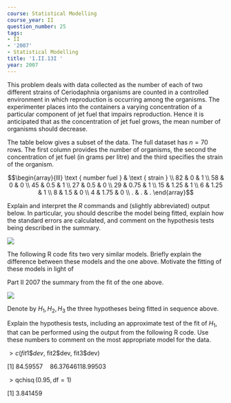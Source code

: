 ```yaml
---
course: Statistical Modelling
course_year: II
question_number: 25
tags:
- II
- '2007'
- Statistical Modelling
title: '1.II.13I '
year: 2007
---
```



This problem deals with data collected as the number of each of two different strains of Ceriodaphnia organisms are counted in a controlled environment in which reproduction is occurring among the organisms. The experimenter places into the containers a varying concentration of a particular component of jet fuel that impairs reproduction. Hence it is anticipated that as the concentration of jet fuel grows, the mean number of organisms should decrease.

The table below gives a subset of the data. The full dataset has $n=70$ rows. The first column provides the number of organisms, the second the concentration of jet fuel (in grams per litre) and the third specifies the strain of the organism.

$$\begin{array}{lll}
\text { number fuel } & \text { strain } \\
82 & 0 & 1 \\
58 & 0 & 0 \\
45 & 0.5 & 1 \\
27 & 0.5 & 0 \\
29 & 0.75 & 1 \\
15 & 1.25 & 1 \\
6 & 1.25 & 1 \\
8 & 1.5 & 0 \\
4 & 1.75 & 0 \\
. & . & .
\end{array}$$

Explain and interpret the $R$ commands and (slightly abbreviated) output below. In particular, you should describe the model being fitted, explain how the standard errors are calculated, and comment on the hypothesis tests being described in the summary.

![](https://cdn.mathpix.com/cropped/2022_04_28_89a49a8bb13837fc7cb6g-13.jpg?height=325&width=812&top_left_y=1115&top_left_x=204)

The following $\mathrm{R}$ code fits two very similar models. Briefly explain the difference between these models and the one above. Motivate the fitting of these models in light of

Part II 2007 the summary from the fit of the one above.

![](https://cdn.mathpix.com/cropped/2022_04_28_89a49a8bb13837fc7cb6g-14.jpg?height=80&width=667&top_left_y=236&top_left_x=208)

Denote by $H_{1}, H_{2}, H_{3}$ the three hypotheses being fitted in sequence above.

Explain the hypothesis tests, including an approximate test of the fit of $H_{1}$, that can be performed using the output from the following $\mathrm{R}$ code. Use these numbers to comment on the most appropriate model for the data.

$>c(f i t 1 \$ d e v$, fit2\$dev, fit3\$dev)

[1] $84.59557 \quad 86.37646118 .99503$

$>\operatorname{qchisq}(0.95, \mathrm{df}=1)$

[1] $3.841459$